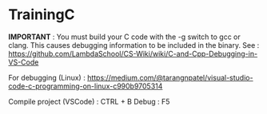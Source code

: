 # TrainingC

**IMPORTANT** :
You must build your C code with the -g switch to gcc or clang. This causes debugging information to be included in the binary.
See : https://github.com/LambdaSchool/CS-Wiki/wiki/C-and-Cpp-Debugging-in-VS-Code

For debugging (Linux) : https://medium.com/@tarangnpatel/visual-studio-code-c-programming-on-linux-c990b9705314

Compile project (VSCode) : CTRL + B
Debug : F5 